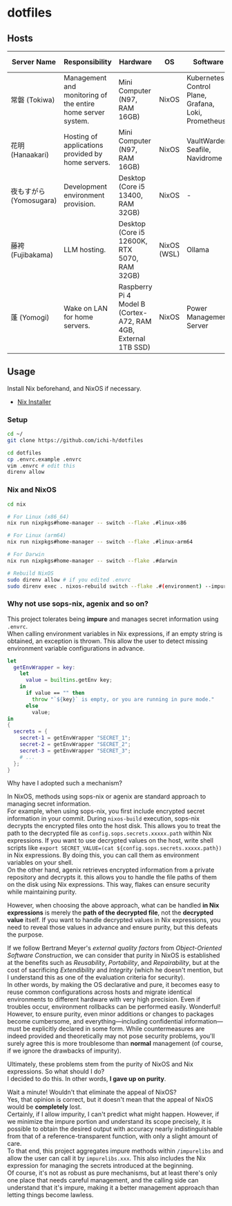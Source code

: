 # dotfiles

## Hosts

| Server Name             | Responsibility                                              | Hardware                                                       | OS          | Software                                            | Kubernetes Role        |
| ----------------------- | ----------------------------------------------------------- | -------------------------------------------------------------- | ----------- | --------------------------------------------------- | ---------------------- |
| 常磐 (Tokiwa)           | Management and monitoring of the entire home server system. | Mini Computer (N97, RAM 16GB)                                  | NixOS       | Kubernetes Control Plane, Grafana, Loki, Prometheus | Control Plane + Worker |
| 花明 (Hanaakari)        | Hosting of applications provided by home servers.           | Mini Computer (N97, RAM 16GB)                                  | NixOS       | VaultWarden, Seafile, Navidrome                     | Worker                 |
| 夜もすがら (Yomosugara) | Development environment provision.                          | Desktop (Core i5 13400, RAM 32GB)                              | NixOS       | -                                                   | Worker                 |
| 藤袴 (Fujibakama)       | LLM hosting.                                                | Desktop (Core i5 12600K, RTX 5070, RAM 32GB)                   | NixOS (WSL) | Ollama                                              | Worker                 |
| 蓬 (Yomogi)             | Wake on LAN for home servers.                               | Raspberry Pi 4 Model B (Cortex-A72, RAM 4GB, External 1TB SSD) | NixOS       | Power Management Server                             | (Outside the cluster)  |

## Usage

Install Nix beforehand, and NixOS if necessary.

- [Nix Installer](https://github.com/DeterminateSystems/nix-installer)

### Setup

```sh
cd ~/
git clone https://github.com/ichi-h/dotfiles

cd dotfiles
cp .envrc.example .envrc
vim .envrc # edit this
direnv allow
```

### Nix and NixOS

```sh
cd nix

# For Linux (x86_64)
nix run nixpkgs#home-manager -- switch --flake .#linux-x86

# For Linux (arm64)
nix run nixpkgs#home-manager -- switch --flake .#linux-arm64

# For Darwin
nix run nixpkgs#home-manager -- switch --flake .#darwin

# Rebuild NixOS
sudo direnv allow # if you edited .envrc
sudo direnv exec . nixos-rebuild switch --flake .#(environment) --impure
```

### Why not use sops-nix, agenix and so on?

This project tolerates being **impure** and manages secret information using `.envrc`.  
When calling environment variables in Nix expressions, if an empty string is obtained, an exception is thrown. This allow the user to detect missing environment variable configurations in advance.

```nix
let
  getEnvWrapper = key:
    let
      value = builtins.getEnv key;
    in
      if value == "" then
        throw "`${key}` is empty, or you are running in pure mode."
      else
        value;
in
{
  secrets = {
    secret-1 = getEnvWrapper "SECRET_1";
    secret-2 = getEnvWrapper "SECRET_2";
    secret-3 = getEnvWrapper "SECRET_3";
    # ...
  };
}
```

Why have I adopted such a mechanism?

In NixOS, methods using sops-nix or agenix are standard approach to managing secret information.  
For example, when using sops-nix, you first include encrypted secret information in your commit. During `nixos-build` execution, sops-nix decrypts the encrypted files onto the host disk. This allows you to treat the path to the decrypted file as `config.sops.secrets.xxxxx.path` within Nix expressions.
If you want to use decrypted values on the host, write shell scripts like `export SECRET_VALUE=(cat ${config.sops.secrets.xxxxx.path})` in Nix expressions. By doing this, you can call them as environment variables on your shell.  
On the other hand, agenix retrieves encrypted information from a private repository and decrypts it. this allows you to handle the file paths of them on the disk using Nix expressions.
This way, flakes can ensure security while maintaining purity.

However, when choosing the above approach, what can be handled **in Nix expressions** is merely the **path of the decrypted file**, not the **decrypted value** itself. If you want to handle decrypted values in Nix expressions, you need to reveal those values in advance and ensure purity, but this defeats the purpose.

If we follow Bertrand Meyer's _external quality factors_ from _Object-Oriented Software Construction_, we can consider that purity in NixOS is established at the benefits such as _Reusability_, _Portability_, and _Repairability_, but at the cost of sacrificing _Extendibility_ and _Integrity_ (which he doesn't mention, but I understand this as one of the evaluation criteria for security).  
In other words, by making the OS declarative and pure, it becomes easy to reuse common configurations across hosts and migrate identical environments to different hardware with very high precision. Even if troubles occur, environment rollbacks can be performed easily. Wonderful!  
However, to ensure purity, even minor additions or changes to packages become cumbersome, and everything—including confidential information—must be explicitly declared in some form. While countermeasures are indeed provided and theoretically may not pose security problems, you'll surely agree this is more troublesome than **normal** management (of course, if we ignore the drawbacks of impurity).

Ultimately, these problems stem from the purity of NixOS and Nix expressions. So what should I do?  
I decided to do this. In other words, **I gave up on purity**.

Wait a minute! Wouldn't that eliminate the appeal of NixOS?  
Yes, that opinion is correct, but it doesn't mean that the appeal of NixOS would be **completely** lost.  
Certainly, if I allow impurity, I can't predict what might happen. However, if we minimize the impure portion and understand its scope precisely, it is possible to obtain the desired output with accuracy nearly indistinguishable from that of a reference-transparent function, with only a slight amount of care.  
To that end, this project aggregates impure methods within `/impurelibs` and allow the user can call it by `impurelibs.xxx`. This also includes the Nix expression for managing the secrets introduced at the beginning.  
Of course, it's not as robust as pure mechanisms, but at least there's only one place that needs careful management, and the calling side can understand that it's impure, making it a better management approach than letting things become lawless.
